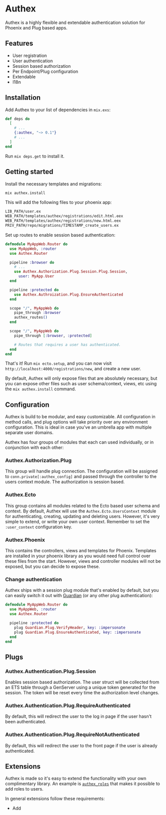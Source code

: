 # Authex

Authex is a highly flexible and extendable authentication solution for Phoenix and Plug based apps.

## Features

* User registration
* User authentication
* Session based authorization
* Per Endpoint/Plug configuration
* Extendable
* I18n

## Installation

Add Authex to your list of dependencies in `mix.exs`:

```elixir
def deps do
  [
    # ...
    {:authex, "~> 0.1"}
    # ...
  ]
end
```

Run `mix deps.get` to install it.

## Getting started

Install the necessary templates and migrations:

```bash
mix authex.install
```

This will add the following files to your phoenix app:

```bash
LIB_PATH/user.ex
WEB_PATH/templates/authex/registrations/edit.html.eex
WEB_PATH/templates/authex/registrations/new.html.eex
PRIV_PATH/repo/migrations/TIMESTAMP_create_users.ex
```

Set up routes to enable session based authentication:

```elixir
defmodule MyAppWeb.Router do
  use MyAppWeb, :router
  use Authex.Router

  pipeline :browser do
    # ...
    use Authex.Authorization.Plug.Session.Plug.Session,
      user: MyApp.User
  end

  pipeline :protected do
    use Authex.Authroization.Plug.EnsureAuthenticated
  end

  scope "/", MyAppWeb do
    pipe_through :browser
    authex_routes()
  end

  scope "/", MyAppWeb do
    pipe_through [:browser, :protected]

    # Routes that requires a user has authenticated.
  end
end
```

That's it! Run `mix ecto.setup`, and you can now visit `http://localhost:4000/registrations/new`, and create a new user.

By default, Authex will only expose files that are absolutely necessary, but you can expose other files such as user schema/context, views, etc using the `mix authex.install` command.

## Configuration

Authex is build to be modular, and easy customizable. All configuration in method calls, and plug options will take priority over any environment configuration. This is ideal in case you've an umbrella app with multiple separate user domains.

Authex has four groups of modules that each can used individually, or in conjunction with each other:

### Authex.Authorization.Plug

This group will handle plug connection. The configuration will be assigned to `conn.private[:authex_config]` and passed through the controller to the users context module. The authorization is session based.

### Authex.Ecto

This group contains all modules related to the Ecto based user schema and context. By default, Authex will use the `Authex.Ecto.UsersContext` module for authenticating, creating, updating and deleting users. However, it's very simple to extend, or write your own user context. Remember to set the `:user_context` configuration key.

### Authex.Phoenix

This contains the controllers, views and templates for Phoenix. Templates are installed in your phoenix library as you would need full control over these files from the start. However, views and controller modules will not be exposed, but you can decide to expose these.

### Change authentication

Authex ships with a session plug module that's enabled by default, but you can easily switch it out with [Guardian](https://github.com/ueberauth/guardian) (or any other plug authentication):

```elixir
defmodule MyAppWeb.Router do
  use MyAppWeb, :router
  use Authex.Router

  pipeline :protected do
    plug Guardian.Plug.VerifyHeader, key: :impersonate
    plug Guardian.Plug.EnsureAuthenticated, key: :impersonate
  end
end
```

## Plugs

### Authex.Authentication.Plug.Session

Enables session based authorization. The user struct will be collected from an ETS table through a GenServer using a unique token generated for the session. The token will be reset every time the authorization level changes.

### Authex.Authentication.Plug.RequireAuthenticated

By default, this will redirect the user to the log in page if the user hasn't been authenticated.

### Authex.Authentication.Plug.RequireNotAuthenticated

By default, this will redirect the user to the front page if the user is already authenticated.


## Extensions

Authex is made so it's easy to extend the functionality with your own complimentary library. An example is [`authex_roles`]() that makes it possible to add roles to users.

In general extensions follow these requirements:

* Add